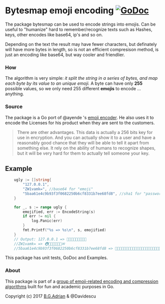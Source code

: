 # Bytesmap emoji encoding  [![GoDoc](https://godoc.org/golang.org/x/tools/cmd/godoc?status.svg)](https://godoc.org/github.com/bgadrian/emoji-compressor/bytesmap)
The package bytesmap can be used to encode strings into emojis.
Can be useful to "humanize" hard to remember/recognize texts such as
Hashes, keys, other encodes like base64, ip's and so on.

Depending on the text the result may have fewer characters,
but definately will have more bytes in length, so is not an
efficient compresison method, is just an encoding like base64,
but way cooler and friendlier.

### How
The algorithm is very simple: *it split the string in a series of bytes,
and map each byte by its value to an unique emoji.*
A byte can have only **255** possible values, so we only need
255 different **emojis** to encode ... anything.

### Source
The package is a Go port of @ayende 's [emoji encoder](https://ayende.com/blog/177729/emoji-encoding-a-new-style-for-binary-encoding-for-the-web). He also uses it to encode the Licenses for his product when they are sent to the customers.
>There are other advantages. This data is actually a 256 bits key for use in encryption. And you can actually show it to a user and have a reasonably good chance that they will be able to tell it apart from something else. It rely on the ability of humans to recognize shapes, but it will be very hard for them to actually tell someone your key. 


## Example
```go
	ugly := []string{
		"127.0.0.1",
		"ZW1vamk=", //base64 for "emoji"
		"5baa61e4c9b93f3f0682250b6cf8331b7ee68fd8", //sha1 for "password"
	}

	for _, s := range ugly {
		emojified, err := EncodeString(s)
		if err != nil {
			log.Panic(err)
		}
		fmt.Printf("%s => %s\n", s, emojified)
	}
	// Output: 127.0.0.1 => 🙇🙈🙍🙀🙆🙀🙆🙀🙇
	//ZW1vamk= => 🚇🚃🙇🚾🚕🚬🚪✉
	//5baa61e4c9b93f3f0682250b6cf8331b7ee68fd8 => 🙋🚗🚕🚕🙌🙇🚢🙊🚙🙏🚗🙏🙉🚤🙉🚤🙆🙌🙎🙈🙈🙋🙆🚗🙌🚙🚤🙎🙉🙉🙇🚗🙍🚢🚢🙌🙎🚤🚚🙎
```
This package has unit tests, GoDoc and Examples.

### About
This package is part of a [group of emoji-related encoding and compression algorithms](https://github.com/bgadrian/emoji-compressor) built for fun and academic purposes in Go.

Copyright (c) 2017 [B.G.Adrian](https://coder.today) & @Davidescu
